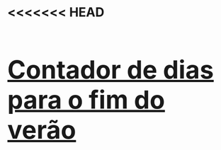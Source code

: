 <<<<<<< HEAD
<a href="https://contador-theta-umber.vercel.app/" target="blank">
    <h1>Contador de dias para o fim do verão</h1>
</a>
=======
